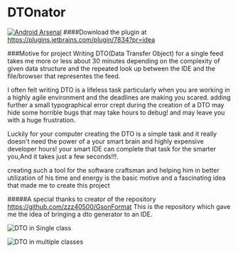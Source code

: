 # DTOnator
[![Android Arsenal](https://img.shields.io/badge/Android%20Arsenal-DTOnator-green.svg?style=flat)](https://android-arsenal.com/details/1/2289)
####Download the plugin at https://plugins.jetbrains.com/plugin/7834?pr=idea

###Motive for project
Writing  DTO(Data Transfer Object) for a single feed takes me more  or less about  30 minutes depending on  the complexity of given data structure  and the repeated look up  between the IDE and the file/browser that representes the feed.

I often felt writing DTO is  a lifeless task particularly when you are working in a highly agile environment and  the deadlines are making you scared. adding further a small typographical  error crept during the creation of a DTO may hide some horrible bugs that may take hours to debug! and may leave you with a huge frustration.

Luckily for your computer creating the DTO is a simple  task and it really  doesn't need the  power of a your smart brain and highly expensive developer hours! your smart IDE can complete that task for the smarter you,And it takes just a few seconds!!!.

creating such a tool for the software craftsman and helping him in better utilization of his time and energy is the basic motive and a fascinating idea that made me to create this project


#####A special thanks to creator of the repository https://github.com/zzz40500/GsonFormat
This is the repository which gave me the idea of bringing a dto generator to an IDE.

![DTO in Single class](https://github.com/nvinayshetty/DTOnator/blob/master/Screenshot/output.gif
 "DTOnator")
 
![DTO in multiple classes](https://github.com/nvinayshetty/DTOnator/blob/master/Screenshot/output2.gif
 "DTOnator")

